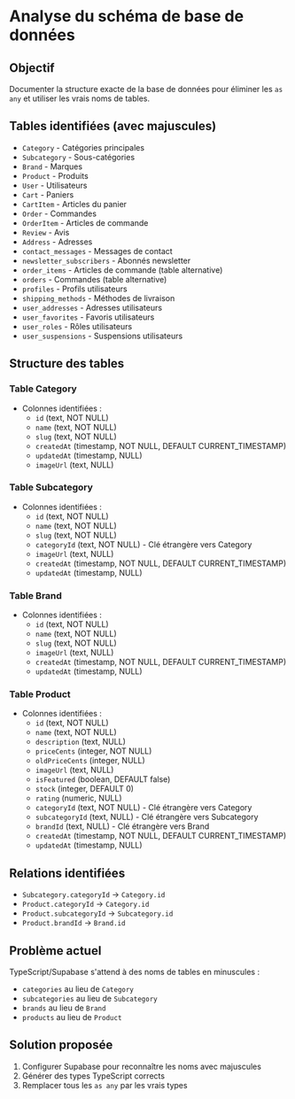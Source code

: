 # Analyse du schéma de base de données

## Objectif
Documenter la structure exacte de la base de données pour éliminer les `as any` et utiliser les vrais noms de tables.

## Tables identifiées (avec majuscules)
- `Category` - Catégories principales
- `Subcategory` - Sous-catégories
- `Brand` - Marques
- `Product` - Produits
- `User` - Utilisateurs
- `Cart` - Paniers
- `CartItem` - Articles du panier
- `Order` - Commandes
- `OrderItem` - Articles de commande
- `Review` - Avis
- `Address` - Adresses
- `contact_messages` - Messages de contact
- `newsletter_subscribers` - Abonnés newsletter
- `order_items` - Articles de commande (table alternative)
- `orders` - Commandes (table alternative)
- `profiles` - Profils utilisateurs
- `shipping_methods` - Méthodes de livraison
- `user_addresses` - Adresses utilisateurs
- `user_favorites` - Favoris utilisateurs
- `user_roles` - Rôles utilisateurs
- `user_suspensions` - Suspensions utilisateurs

## Structure des tables

### Table Category
- Colonnes identifiées :
  - `id` (text, NOT NULL)
  - `name` (text, NOT NULL)
  - `slug` (text, NOT NULL)
  - `createdAt` (timestamp, NOT NULL, DEFAULT CURRENT_TIMESTAMP)
  - `updatedAt` (timestamp, NULL)
  - `imageUrl` (text, NULL)

### Table Subcategory
- Colonnes identifiées :
  - `id` (text, NOT NULL)
  - `name` (text, NOT NULL)
  - `slug` (text, NOT NULL)
  - `categoryId` (text, NOT NULL) - Clé étrangère vers Category
  - `imageUrl` (text, NULL)
  - `createdAt` (timestamp, NOT NULL, DEFAULT CURRENT_TIMESTAMP)
  - `updatedAt` (timestamp, NULL)

### Table Brand
- Colonnes identifiées :
  - `id` (text, NOT NULL)
  - `name` (text, NOT NULL)
  - `slug` (text, NOT NULL)
  - `imageUrl` (text, NULL)
  - `createdAt` (timestamp, NOT NULL, DEFAULT CURRENT_TIMESTAMP)
  - `updatedAt` (timestamp, NULL)

### Table Product
- Colonnes identifiées :
  - `id` (text, NOT NULL)
  - `name` (text, NOT NULL)
  - `description` (text, NULL)
  - `priceCents` (integer, NOT NULL)
  - `oldPriceCents` (integer, NULL)
  - `imageUrl` (text, NULL)
  - `isFeatured` (boolean, DEFAULT false)
  - `stock` (integer, DEFAULT 0)
  - `rating` (numeric, NULL)
  - `categoryId` (text, NOT NULL) - Clé étrangère vers Category
  - `subcategoryId` (text, NULL) - Clé étrangère vers Subcategory
  - `brandId` (text, NULL) - Clé étrangère vers Brand
  - `createdAt` (timestamp, NOT NULL, DEFAULT CURRENT_TIMESTAMP)
  - `updatedAt` (timestamp, NULL)

## Relations identifiées
- `Subcategory.categoryId` -> `Category.id`
- `Product.categoryId` -> `Category.id`
- `Product.subcategoryId` -> `Subcategory.id`
- `Product.brandId` -> `Brand.id`

## Problème actuel
TypeScript/Supabase s'attend à des noms de tables en minuscules :
- `categories` au lieu de `Category`
- `subcategories` au lieu de `Subcategory`
- `brands` au lieu de `Brand`
- `products` au lieu de `Product`

## Solution proposée
1. Configurer Supabase pour reconnaître les noms avec majuscules
2. Générer des types TypeScript corrects
3. Remplacer tous les `as any` par les vrais types
